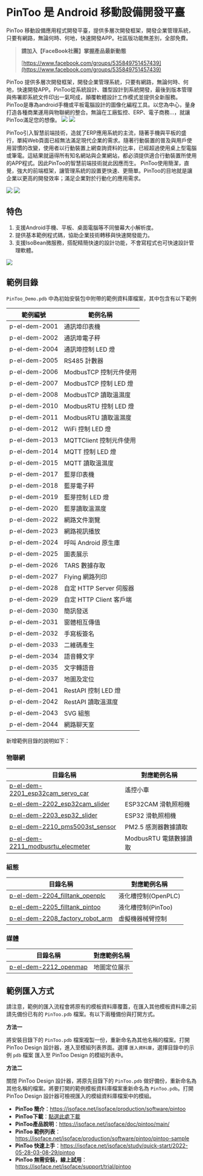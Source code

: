 # PinToo 是 Android 移動設備開發平臺
PinToo 移動設備應用程式開發平臺，提供多層次開發框架，開發企業管理系統，只要有網路，無論何時、何地，快速開發APP。社區版功能無差別，全部免費。

> **請加入【FaceBook社團】掌握產品最新動態**
>
> [https://www.facebook.com/groups/535849751457439](https://www.facebook.com/groups/535849751457439)

PinToo 提供多層次開發框架，開發企業管理系統，只要有網路，無論何時、何地，快速開發APP。PinToo從系統設計、雛型設計到系統開發，最後到版本管理與佈署即系統文件印出一氣呵成，顛覆軟體設計工作模式並提供全新服務。PinToo是專為android手機或平板電腦設計的圖像化編程工具。以您為中心，量身打造各種商業運用與物聯網的整合。無論在工廠監控、ERP、電子商務…，就讓PinToo滿足您的想像。
![](images/301684029.jpg)
![](images/300451658.jpg)

PinToo引入智慧前端技術，造就了ERP應用系統的主流，隨著手機與平板的盛行，單純Web頁面已經無法滿足現代企業的需求。隨著行動裝置的普及與用戶使用習慣的改變，使用者以行動裝置上網查詢資料的比率，已經超過使用桌上型電腦或筆電。這結果就逼得所有知名網站與企業網站，都必須提供適合行動裝置所使用的APP程式。因此PinToo的智慧前端技術就此因應而生。 PinToo使用簡潔，直覺，強大的前端框架，讓管理系統的設置更快速、更簡單。PinToo的目地就是讓企業以更高的開發效率；滿足企業對於行動化的應用需求。

![](images/301013245.jpg)
![](images/301706941.jpg)

## 特色
1. 支援Android手機、平板、桌面電腦等不同螢幕大小解析度。
2. 提供基本範例程式碼，協助企業技術轉移與快速開發能力。
3. 支援IsoBean微服務，搭配精簡快速的設計功能，不會寫程式也可快速設計管理軟體。

![](images/20220903170432.png)

## 範例目錄

`PinToo_Demo.pdb` 中為初始安裝包中附帶的範例資料庫檔案，其中包含有以下範例

|範例編號|範例名稱|
|---|---|
|p-el-dem-2001|通訊埠印表機|
|p-el-dem-2002|通訊埠電子秤|
|p-el-dem-2004|通訊埠控制 LED 燈|
|p-el-dem-2005|RS485 計數器|
|p-el-dem-2006|ModbusTCP 控制元件使用|
|p-el-dem-2007|ModbusTCP 控制 LED 燈|
|p-el-dem-2008|ModbusTCP 讀取溫濕度|
|p-el-dem-2010|ModbusRTU 控制 LED 燈|
|p-el-dem-2011|ModbusRTU 讀取溫濕度|
|p-el-dem-2012|WiFi 控制 LED 燈|
|p-el-dem-2013|MQTTClient 控制元件使用|
|p-el-dem-2014|MQTT 控制 LED 燈|
|p-el-dem-2015|MQTT 讀取溫濕度|
|p-el-dem-2017|藍芽印表機|
|p-el-dem-2018|藍芽電子秤|
|p-el-dem-2019|藍芽控制 LED 燈|
|p-el-dem-2020|藍芽讀取溫濕度|
|p-el-dem-2022|網路文件瀏覽|
|p-el-dem-2023|網路視訊播放|
|p-el-dem-2024|呼叫 Android 原生庫|
|p-el-dem-2025|圖表展示|
|p-el-dem-2026|TARS 數據存取|
|p-el-dem-2027|Flying 網路列印|
|p-el-dem-2028|自定 HTTP Server 伺服器|
|p-el-dem-2029|自定 HTTP Client 客戶端|
|p-el-dem-2030|簡訊發送|
|p-el-dem-2031|窗體相互傳值|
|p-el-dem-2032|手寫板簽名|
|p-el-dem-2033|二維碼產生|
|p-el-dem-2034|語音轉文字|
|p-el-dem-2035|文字轉語音|
|p-el-dem-2037|地圖及定位|
|p-el-dem-2041|RestAPI 控制 LED 燈|
|p-el-dem-2042|RestAPI 讀取溫濕度|
|p-el-dem-2043|SVG 組態|
|p-el-dem-2044|網路聊天室|

新增範例目錄的說明如下：

### 物聯網

|目錄名稱|對應範例名稱|
|-------|------------|
|[p-el-dem-2201_esp32cam_servo_car](demo/iot/p-el-dem-2201_esp32cam_servo_car/)|遙控小車|
|[p-el-dem-2202_esp32cam_slider](demo/iot/p-el-dem-2202_esp32cam_slider/)|ESP32CAM 滑軌照相機|
|[p-el-dem-2203_esp32_slider](demo/iot/p-el-dem-2203_esp32_slider/)|ESP32 滑軌照相機|
|[p-el-dem-2210_pms5003st_sensor](demo/iot/p-el-dem-2210_pms5003st_sensor/)|PM2.5 感測器數據讀取|
|[p-el-dem-2211_modbusrtu_elecmeter](demo/iot/p-el-dem-2211_modbusrtu_elecmeter/)|ModbusRTU 電錶數據讀取|


### 組態

|目錄名稱|對應範例名稱|
|-------|------------|
|[p-el-dem-2204_filltank_openplc](demo/scada/p-el-dem-2204_filltank_openplc/)|液化槽控制(OpenPLC)|
|[p-el-dem-2205_filltank_pintoo](demo/scada/p-el-dem-2205_filltank_pintoo/)|液化槽控制(PinToo)|
|[p-el-dem-2208_factory_robot_arm](demo/scada/p-el-dem-2208_factory_robot_arm/)|虛擬機器械臂控制|

### 媒體

|目錄名稱|對應範例名稱|
|-------|------------|
|[p-el-dem-2212_openmap](demo/media/p-el-dem-2212_openmap/)|地圖定位展示|

## 範例匯入方式

請注意，範例的匯入流程會將原有的模板資料庫覆蓋，在匯入其他模板資料庫之前請先備份已有的 `PinToo.pdb` 檔案。有以下兩種備份與打開方式。

**方法一**

將安裝目錄下的 `PinToo.pdb` 檔案複製一份，重新命名為其他名稱的檔案。打開 PinToo Design 設計器，進入至模組列表界面。選擇 `匯入資料庫`，選擇目錄中的示例 `pdb` 檔案 匯入至 PinToo Design 的模組列表中。

**方法二**

關閉 PinToo Design 設計器，將原先目錄下的 `PinToo.pdb` 做好備份，重新命名為其他名稱的檔案。將要打開的範例模板資料庫檔案重新命名為 `PinToo.pdb`。打開 PinToo Design 設計器可檢視匯入的模組資料庫檔案中的模組。


* **PinToo 簡介**：https://isoface.net/isoface/production/software/pintoo
* **PinToo下載**：[點選此處下載](https://github.com/isoface-iot/PinToo/releases/latest)
* **PinToo產品說明**：https://isoface.net/isoface/doc/pintoo/main/
* **PinToo 範例列表**：https://isoface.net/isoface/production/software/pintoo/pintoo-sample
* **PinToo 快速上手**：https://isoface.net/isoface/study/quick-start/2022-05-28-03-08-29/pintoo
* **PinToo 無需安裝，線上試用**：https://isoface.net/isoface/support/trial/pintoo